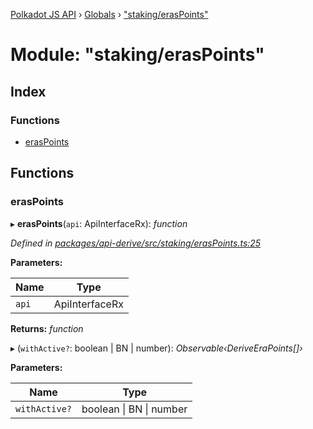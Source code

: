 [Polkadot JS API](../README.md) › [Globals](../globals.md) › ["staking/erasPoints"](_staking_eraspoints_.md)

# Module: "staking/erasPoints"

## Index

### Functions

* [erasPoints](_staking_eraspoints_.md#eraspoints)

## Functions

###  erasPoints

▸ **erasPoints**(`api`: ApiInterfaceRx): *function*

*Defined in [packages/api-derive/src/staking/erasPoints.ts:25](https://github.com/polkadot-js/api/blob/b7af4781ea/packages/api-derive/src/staking/erasPoints.ts#L25)*

**Parameters:**

Name | Type |
------ | ------ |
`api` | ApiInterfaceRx |

**Returns:** *function*

▸ (`withActive?`: boolean | BN | number): *Observable‹DeriveEraPoints[]›*

**Parameters:**

Name | Type |
------ | ------ |
`withActive?` | boolean &#124; BN &#124; number |
